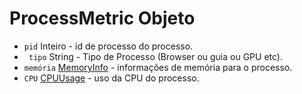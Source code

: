# ProcessMetric Objeto

* `pid` Inteiro - id de processo do processo.
* ` tipo` String - Tipo de Processo (Browser ou guia ou GPU etc).
* `memória` [MemoryInfo](memory-info.md) - informações de memória para o processo.
* `CPU` [CPUUsage](cpu-usage.md) - uso da CPU do processo.